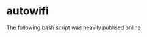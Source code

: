 # autowifi
The following bash script was heavily publised [online](http://ict.siit.tu.ac.th/help/iw)
